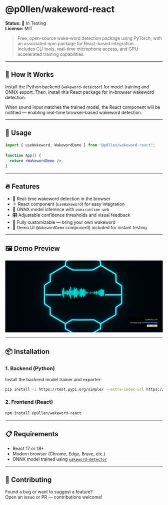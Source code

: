 # @p0llen/wakeword-react

**Status:** 🚧 In Testing  
**License:** MIT

> Free, open-source wake-word detection package using PyTorch, with an associated npm package for React-based integration.  
> Includes CLI tools, real-time microphone access, and GPU-accelerated training capabilities.

---

## 🔧 How It Works

Install the Python backend (`wakeword-detector`) for model training and ONNX export. Then, install this React package for in-browser wakeword detection.

When sound input matches the trained model, the React component will be notified — enabling real-time browser-based wakeword detection.

---

## 🚀 Usage

```jsx
import { useWakeword, WakewordDemo } from "@p0llen/wakeword-react";

function App() {
  return <WakewordDemo />;
}
```

---

## 🔥 Features

- 🎤 Real-time wakeword detection in the browser  
- ⚛️ React component (`useWakeword`) for easy integration  
- 🧠 ONNX model inference with `onnxruntime-web`  
- 🎛️ Adjustable confidence thresholds and visual feedback  
- 🔁 Fully customizable — bring your own wakeword  
- 🧪 Demo UI (`WakewordDemo` component) included for instant testing  

---

## 🖼 Demo Preview

![Wakeword React UI](https://github.com/P0llen/wakeword-detector/blob/main/docs/Wakeword%20React.png?raw=true)

---

## 📦 Installation

### 1. Backend (Python)

Install the backend model trainer and exporter:

```bash
pip install -i https://test.pypi.org/simple/ --extra-index-url https://pypi.org/simple wakeword-detector
```

### 2. Frontend (React)

```bash
npm install @p0llen/wakeword-react
```

---

## 📋 Requirements

- React 17 or 18+  
- Modern browser (Chrome, Edge, Brave, etc.)  
- ONNX model trained using [`wakeword-detector`](https://test.pypi.org/project/wakeword-detector/)

---

## 🤝 Contributing

Found a bug or want to suggest a feature?  
Open an issue or PR — contributions welcome!